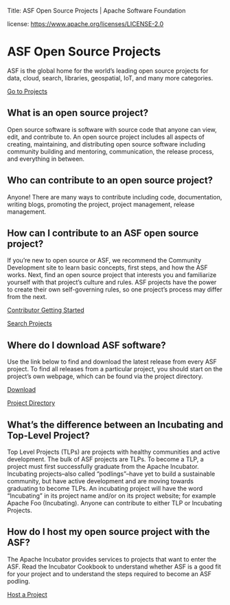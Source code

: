 Title: ASF Open Source Projects | Apache Software Foundation

license: https://www.apache.org/licenses/LICENSE-2.0

# ASF Open Source Projects

ASF is the global home for the world’s leading open source projects for data, cloud, search, libraries, geospatial, IoT, and many more categories.

<p><a class="btn btn-default mx-10" href="https://projects.apache.org/" role="button">Go to Projects</a>

## What is an open source project?

Open source software is software with source code that anyone can view, edit, and contribute to. An open source project includes all aspects of creating, maintaining, and distributing open source software including community building and mentoring, communication, the release process, and everything in between.

## Who can contribute to an open source project?

Anyone! There are many ways to contribute including code, documentation, writing blogs, promoting the project, project management, release management. 

## How can I contribute to an ASF open source project?

If you’re new to open source or ASF, we recommend the Community Development site to learn basic concepts, first steps, and how the ASF works. Next, find an open source project that interests you and familiarize yourself with that project’s culture and rules. ASF projects have the power to create their own self-governing rules, so one project’s process may differ from the next.

<p><a class="btn btn-default mx-10" href="https://community.apache.org/" role="button">Contributor Getting Started</a> <p><a class="btn btn-default mx-10" href="https://projects.apache.org/projects.html" role="button">Search Projects</a>

## Where do I download ASF software?

Use the link below to find and download the latest release from every ASF project. To find all releases from a particular project, you should start on the project’s own webpage,  which can be found via the project directory.

<p><a class="btn btn-default mx-10" href="https://projects.apache.org/releases.html" role="button">Download</a> <p><a class="btn btn-default mx-10" href="https://projects.apache.org/projects.html" role="button">Project Directory</a>

## What’s the difference between an Incubating and Top-Level Project?

Top Level Projects (TLPs) are projects with healthy communities and active development. The bulk of ASF projects are TLPs. To become a TLP, a project must first successfully graduate from the Apache Incubator. Incubating projects–also called “podlings”–have yet to build a sustainable community, but have active development and are moving towards graduating to become TLPs. An incubating project will have the word “Incubating” in its project name and/or on its project website; for example Apache Foo (Incubating). Anyone can contribute to either TLP or Incubating Projects.

## How do I host my open source project with the ASF?

The Apache Incubator provides services to projects that want to enter the ASF. Read the Incubator Cookbook to understand whether ASF is a good fit for your project and to understand the steps required to become an ASF podling.

<p><a class="btn btn-default mx-10" href="https://incubator.apache.org/" role="button">Host a Project</a> 
